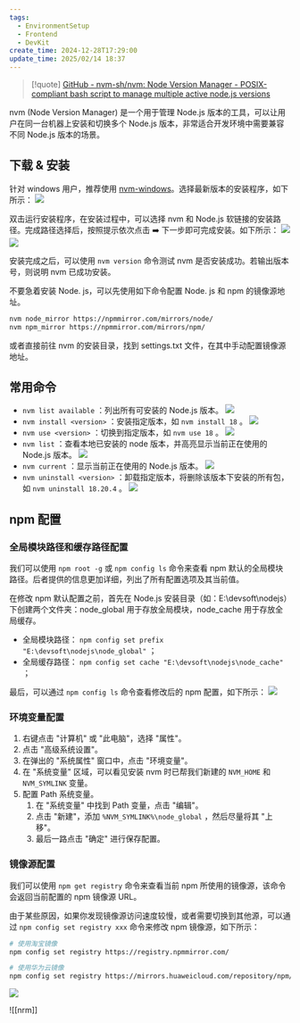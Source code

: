 ```yaml
---
tags:
  - EnvironmentSetup
  - Frontend
  - DevKit
create_time: 2024-12-28T17:29:00
update_time: 2025/02/14 18:37
---
```


> [!quote]
> [GitHub - nvm-sh/nvm: Node Version Manager - POSIX-compliant bash script to manage multiple active node.js versions](https://github.com/nvm-sh/nvm)

nvm (Node Version Manager) 是一个用于管理 Node.js 版本的工具，可以让用户在同一台机器上安装和切换多个 Node.js 版本，非常适合开发环境中需要兼容不同 Node.js 版本的场景。

## 下载 & 安装

针对 windows 用户，推荐使用 [nvm-windows](https://github.com/coreybutler/nvm-windows)。选择最新版本的安装程序，如下所示：
![](https://cdn.jsdelivr.net/gh/xihuanxiaorang/img2/202412161115261.png)

双击运行安装程序，在安装过程中，可以选择 nvm 和 Node.js 软链接的安装路径。完成路径选择后，按照提示依次点击 ➡️ 下一步即可完成安装。如下所示：
![](https://cdn.jsdelivr.net/gh/xihuanxiaorang/img2/202412161115530.png)![](https://cdn.jsdelivr.net/gh/xihuanxiaorang/img2/202412161115690.png)

安装完成之后，可以使用 `nvm version` 命令测试 nvm 是否安装成功。若输出版本号，则说明 nvm 已成功安装。

不要急着安装 Node. js，可以先使用如下命令配置 Node. js 和 npm 的镜像源地址。

```bash
nvm node_mirror https://npmmirror.com/mirrors/node/
nvm npm_mirror https://npmmirror.com/mirrors/npm/
```

或者直接前往 nvm 的安装目录，找到 settings.txt 文件，在其中手动配置镜像源地址。

## 常用命令

+ `nvm list available` ：列出所有可安装的 Node.js 版本。
  ![](https://cdn.jsdelivr.net/gh/xihuanxiaorang/img2/202412161115125.png)
+ `nvm install <version>` ：安装指定版本，如 `nvm install 18` 。
  ![](https://cdn.jsdelivr.net/gh/xihuanxiaorang/img2/202412161115605.png)
+ `nvm use <version>` ：切换到指定版本，如 `nvm use 18` 。
  ![](https://cdn.jsdelivr.net/gh/xihuanxiaorang/img2/202412161115358.png)
+ `nvm list` ：查看本地已安装的 node 版本，并高亮显示当前正在使用的 Node.js 版本。
  ![](https://cdn.jsdelivr.net/gh/xihuanxiaorang/img2/202412161115812.png)
+ `nvm current` ：显示当前正在使用的 Node.js 版本。
  ![](https://cdn.jsdelivr.net/gh/xihuanxiaorang/img2/202412161115096.png)
+ `nvm uninstall <version>` ：卸载指定版本，将删除该版本下安装的所有包，如 `nvm uninstall 18.20.4` 。
  ![](https://cdn.jsdelivr.net/gh/xihuanxiaorang/img2/202412161115259.png)

## npm 配置

### 全局模块路径和缓存路径配置

我们可以使用 `npm root -g` 或 `npm config ls` 命令来查看 npm 默认的全局模块路径。后者提供的信息更加详细，列出了所有配置选项及其当前值。

在修改 npm 默认配置之前，首先在 Node.js 安装目录（如：E:\devsoft\nodejs）下创建两个文件夹：node_global 用于存放全局模块，node_cache 用于存放全局缓存。

+ 全局模块路径： `npm config set prefix "E:\devsoft\nodejs\node_global"` ；
+ 全局缓存路径： `npm config set cache "E:\devsoft\nodejs\node_cache"` ；

最后，可以通过 `npm config ls` 命令查看修改后的 npm 配置，如下所示：
![](https://cdn.jsdelivr.net/gh/xihuanxiaorang/img2/202412161116989.png)

### 环境变量配置

1. 右键点击 "计算机" 或 "此电脑"，选择 "属性"。
2. 点击 "高级系统设置"。
3. 在弹出的 "系统属性" 窗口中，点击 "环境变量"。
4. 在 "系统变量" 区域，可以看见安装 nvm 时已帮我们新建的 `NVM_HOME` 和 `NVM_SYMLINK` 变量。
5. 配置 Path 系统变量。
    1. 在 "系统变量" 中找到 Path 变量，点击 "编辑"。
    2. 点击 "新建"，添加 `%NVM_SYMLINK%\node_global` ，然后尽量将其 "上移"。
    3. 最后一路点击 "确定" 进行保存配置。

### 镜像源配置

我们可以使用 `npm get registry` 命令来查看当前 npm 所使用的镜像源，该命令会返回当前配置的 npm 镜像源 URL。

由于某些原因，如果你发现镜像源访问速度较慢，或者需要切换到其他源，可以通过 `npm config set registry xxx` 命令来修改 npm 镜像源，如下所示：

```bash
# 使用淘宝镜像
npm config set registry https://registry.npmmirror.com/

# 使用华为云镜像
npm config set registry https://mirrors.huaweicloud.com/repository/npm/
```

![](https://cdn.jsdelivr.net/gh/xihuanxiaorang/img2/202412161116721.png)

![[nrm]]
